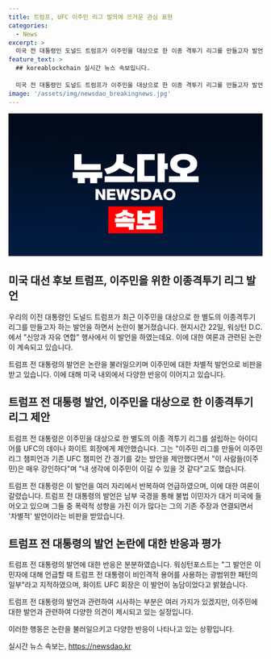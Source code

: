 ```yaml
---
title: 트럼프, UFC 이주민 리그 발의에 뜨거운 관심 표현
categories:
  - News
excerpt: >
  미국 전 대통령인 도널드 트럼프가 이주민을 대상으로 한 이종 격투기 리그를 만들고자 발언해 논란이 일었습니다. 트럼프는 이주민은 강인하며 이길 수 있다며 제안을 했지만, 이는 불법 이민자에 대한 비하 발언과 연결돼 비판을 받았습니다. 이에 대한 워싱턴포스트의 지적과 함께, 해당 발언이 트럼프의 이전 발언과 연결되어 차별적이라는 비난을 받았습니다. 또한, 해당 발언을 들은 UFC 회장은 이를 농담으로 일축했습니다.
feature_text: >
  ## koreablockchain 실시간 뉴스 속보입니다.

  미국 전 대통령인 도널드 트럼프가 이주민을 대상으로 한 이종 격투기 리그를 만들고자 발언해 논란이 일었습니다. 트럼프는 이주민은 강인하며 이길 수 있다며 제안을 했지만, 이는 불법 이민자에 대한 비하 발언과 연결돼 비판을 받았습니다. 이에 대한 워싱턴포스트의 지적과 함께, 해당 발언이 트럼프의 이전 발언과 연결되어 차별적이라는 비난을 받았습니다. 또한, 해당 발언을 들은 UFC 회장은 이를 농담으로 일축했습니다.
image: '/assets/img/newsdao_breakingnews.jpg'
---
```


<p><img src="/assets/img/newsdao_breakingnews.jpg" alt="koreablockchain 속보" /></p>

<h2 data-ke-size="size26">미국 대선 후보 트럼프, 이주민을 위한 이종격투기 리그 발언</h2>

<p>우리의 이전 대통령인 도널드 트럼프가 최근 이주민을 대상으로 한 별도의 이종격투기 리그를 만들고자 하는 발언을 하면서 논란이 불거졌습니다. 현지시간 22일, 워싱턴 D.C.에서 "신앙과 자유 연합" 행사에서 이 발언을 하였는데요. 이에 대한 여론과 관련된 논란이 계속되고 있습니다.</p>

<p data-ke-size="size16">트럼프 전 대통령의 발언은 논란을 불러일으키며 이주민에 대한 차별적 발언으로 비판을 받고 있습니다. 이에 대해 미국 내외에서 다양한 반응이 이어지고 있습니다.</p>

<h2 data-ke-size="size24">트럼프 전 대통령 발언, 이주민을 대상으로 한 이종격투기 리그 제안</h2>

<p>트럼프 전 대통령은 이주민을 대상으로 한 별도의 이종 격투기 리그를 설립하는 아이디어를 UFC의 데이나 화이트 회장에게 제안했습니다. 그는 "이주민 리그를 만들어 이주민 리그 챔피언과 기존 UFC 챔피언 간 경기를 갖는 방안을 제안했다면서 "이 사람들(이주민)은 매우 강인하다"며 "내 생각에 이주민이 이길 수 있을 것 같다"고도 했습니다.</p>

<p data-ke-size="size16">트럼프 전 대통령은 이 발언을 여러 자리에서 반복하여 언급하였으며, 이에 대한 여론이 갈렸습니다. 트럼프 전 대통령의 발언은 남부 국경을 통해 불법 이민자가 대거 미국에 들어오고 있으며 그들 중 폭력적 성향을 가진 이가 많다는 그의 기존 주장과 연결되면서 '차별적' 발언이라는 비판을 받았습니다.</p>

<h2 data-ke-size="size24">트럼프 전 대통령의 발언 논란에 대한 반응과 평가</h2>

<p>트럼프 전 대통령의 발언에 대한 반응은 분분하였습니다. 워싱턴포스트는 "그 발언은 이민자에 대해 언급할 때 트럼프 전 대통령이 비인격적 용어를 사용하는 광범위한 패턴의 일부"라고 지적하였으며, 화이트 UFC 회장은 이 발언이 농담이었다고 밝혔습니다.</p>

<p data-ke-size="size16">트럼프 전 대통령의 발언과 관련하여 시사하는 부분은 여러 가지가 있겠지만, 이주민에 대한 발언과 관련하여 다양한 의견이 제시되고 있는 실정입니다.</p>

<p>이러한 행동은 논란을 불러일으키고 다양한 반응이 나타나고 있는 상황입니다.</p>
실시간 뉴스 속보는, <a href="https://newsdao.kr" rel="dofollow">https://newsdao.kr</a>



